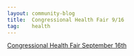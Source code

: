 ```yaml
---
layout: community-blog
title:  Congressional Health Fair 9/16
tag:    health
---
```


[Congressional Health Fair September 16th](https://storage.googleapis.com/static.rutherford-nj.com/bergen-county/healthfairflyer.pdf)
